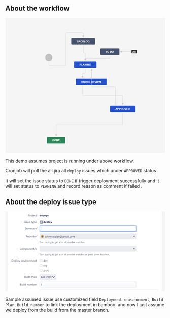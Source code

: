  ## About the workflow

![product-screenshot]

This demo assumes project is running under above workflow.

Cronjob will poll the all  jira all `deploy` issues which under `APPROVED` status 

It will set the issue status to `DONE` if trigger deployment successfully and it will set status to `PLANING` and record reason as comment if failed .

## About the deploy issue type
![deploy-issue-type]

Sample assumed issue use customized field `Deployment environment`, `Build Plan`, `Build number` to link the deployment in bamboo.
and now I just assume we deploy from the build from the master branch.


[product-screenshot]: docs/workflow.png
[deploy-issue-type]: docs/issue-type.png

